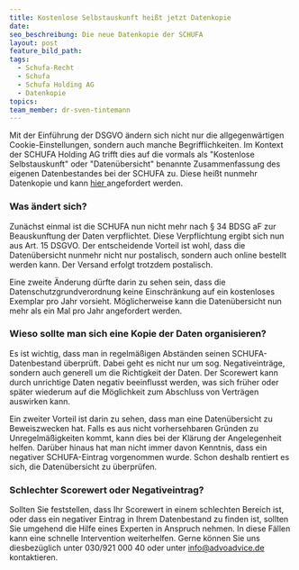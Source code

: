```yaml
---
title: Kostenlose Selbstauskunft heißt jetzt Datenkopie
date:
seo_beschreibung: Die neue Datenkopie der SCHUFA
layout: post
feature_bild_path:
tags:
  - Schufa-Recht
  - Schufa
  - Schufa Holding AG
  - Datenkopie
topics:
team_member: dr-sven-tintemann
---
```


Mit der Einf&uuml;hrung der DSGVO &auml;ndern sich nicht nur die allgegenw&auml;rtigen Cookie-Einstellungen, sondern auch manche Begrifflichkeiten. Im Kontext der SCHUFA Holding AG trifft dies auf die vormals als "Kostenlose Selbstauskunft" oder "Daten&uuml;bersicht" benannte Zusammenfassung des eigenen Datenbestandes bei der SCHUFA zu. Diese hei&szlig;t nunmehr Datenkopie und kann [hier ](https://www.meineschufa.de/index.php?site=11_3)angefordert werden.

### Was &auml;ndert sich?

Zun&auml;chst einmal ist die SCHUFA nun nicht mehr nach &sect; 34 BDSG aF zur Beauskunftung der Daten verpflichtet. Diese Verpflichtung ergibt sich nun aus Art. 15 DSGVO. Der entscheidende Vorteil ist wohl, dass die Daten&uuml;bersicht nunmehr nicht nur postalisch, sondern auch online bestellt werden kann. Der Versand erfolgt trotzdem postalisch.

Eine zweite &Auml;nderung d&uuml;rfte darin zu sehen sein, dass die Datenschutzgrundverordnung keine Einschr&auml;nkung auf ein kostenloses Exemplar pro Jahr vorsieht. M&ouml;glicherweise kann die Daten&uuml;bersicht nun mehr als ein Mal pro Jahr angefordert werden.

### Wieso sollte man sich eine Kopie der Daten organisieren?

Es ist wichtig, dass man in regelm&auml;&szlig;igen Abst&auml;nden seinen SCHUFA-Datenbestand &uuml;berpr&uuml;ft. Dabei geht es nicht nur um sog. Negativeintr&auml;ge, sondern auch generell um die Richtigkeit der Daten. Der Scorewert kann durch unrichtige Daten negativ beeinflusst werden, was sich fr&uuml;her oder sp&auml;ter wiederum auf die M&ouml;glichkeit zum Abschluss von Vertr&auml;gen auswirken kann.

Ein zweiter Vorteil ist darin zu sehen, dass man eine Daten&uuml;bersicht zu Beweiszwecken hat. Falls es aus nicht vorhersehbaren Gr&uuml;nden zu Unregelm&auml;&szlig;igkeiten kommt, kann dies bei der Kl&auml;rung der Angelegenheit helfen. Dar&uuml;ber hinaus hat man nicht immer davon Kenntnis, dass ein negativer SCHUFA-Eintrag vorgenommen wurde. Schon deshalb rentiert es sich, die Daten&uuml;bersicht zu &uuml;berpr&uuml;fen.

### Schlechter Scorewert oder Negativeintrag?

Sollten Sie feststellen, dass Ihr Scorewert in einem schlechten Bereich ist, oder dass ein negativer Eintrag in Ihrem Datenbestand zu finden ist, sollten Sie umgehend die Hilfe eines Experten in Anspruch nehmen. In diese F&auml;llen kann eine schnelle Intervention weiterhelfen. Gerne k&ouml;nnen Sie uns diesbez&uuml;glich unter 030/921 000 40 oder unter info@advoadvice.de kontaktieren.

&nbsp;